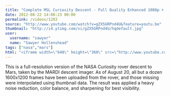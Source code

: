 ```yaml
---
title: "Complete MSL Curiosity Descent - Full Quality Enhanced 1080p + Heat Shield impact"
date: 2012-08-22 14:08:23 00:00
permalink: /videos/1293
source: "http://www.youtube.com/watch?v=gZX5GRPnd4U&feature=youtu.be"
thumbnail: "http://i4.ytimg.com/vi/gZX5GRPnd4U/hqdefault.jpg"
user:
  username: "sawyer"
  name: "Sawyer Hollenshead"
tags: ["nasa","mars"]
html: "<iframe width=\"640\" height=\"360\" src=\"http://www.youtube.com/embed/gZX5GRPnd4U?wmode=transparent&fs=1&feature=oembed\" frameborder=\"0\" allowfullscreen></iframe>"
---
```


This is a full-resolution version of the NASA Curiosity rover descent to Mars, taken by the MARDI descent imager. As of August 20, all but a dozen 1600x1200 frames have been uploaded from the rover, and those missing were interpolated using thumbnail data. The result was applied a heavy noise reduction, color balance, and sharpening for best visibility.